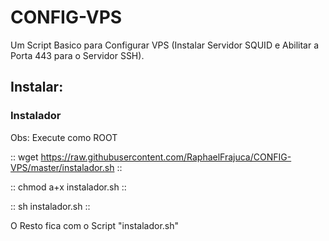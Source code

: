 # CONFIG-VPS
Um Script Basico para Configurar VPS (Instalar Servidor SQUID e Abilitar a Porta 443 para o Servidor SSH).

## Instalar:

### Instalador

Obs: Execute como ROOT

::
    wget https://raw.githubusercontent.com/RaphaelFrajuca/CONFIG-VPS/master/instalador.sh
::

::
    chmod a+x instalador.sh
::

::
    sh instalador.sh
::

O Resto fica com o Script "instalador.sh"
